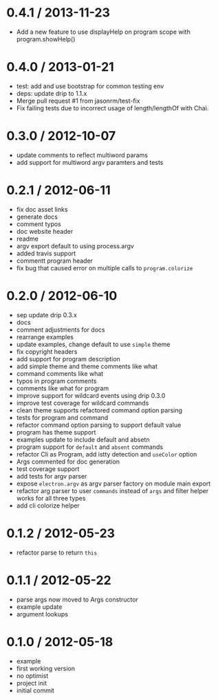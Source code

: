 
0.4.1 / 2013-11-23
==================

  * Add a new feature to use displayHelp on program scope with program.showHelp()

0.4.0 / 2013-01-21
==================

  * test: add and use bootstrap for common testing env
  * deps: update drip to 1.1.x
  * Merge pull request #1 from jasonrm/test-fix
  * Fix failing tests due to incorrect usage of length/lengthOf with Chai.

0.3.0 / 2012-10-07
==================

  * update comments to reflect multiword params
  * add support for multiword argv paramters and tests

0.2.1 / 2012-06-11
==================

  * fix doc asset links
  * generate docs
  * comment typos
  * doc website header
  * readme
  * argv export default to using process.argv
  * added travis support
  * commentt program header
  * fix bug that caused error on multiple calls to `program.colorize`

0.2.0 / 2012-06-10
==================

  * sep update drip 0.3.x
  * docs
  * comment adjustments for docs
  * rearrange examples
  * update examples, change default to use `simple` theme
  * fix copyright headers
  * add support for program description
  * add simple theme and theme comments like what
  * command comments like what
  * typos in program comments
  * comments like what for program
  * improve support for wildcard events using drip 0.3.0
  * improve test coverage for wildcard commands
  * clean theme supports refactored command option parsing
  * tests for program and command
  * refactor command option parsing to support default value
  * program has theme support
  * examples update to include default and absetn
  * program support for `default` and `absent` commands
  * refactor Cli as Program, add istty detection and `useColor` option
  * Args commented for doc generation
  * test coverage support
  * add tests for argv parser
  * expose `electron.argv` as argv parser factory on module main export
  * refactor arg parser to user `commands` instead of `args` and filter helper works for all three types
  * add cli colorize helper

0.1.2 / 2012-05-23
==================

  * refactor parse to return `this`

0.1.1 / 2012-05-22
==================

  * parse args now moved to Args constructor
  * example update
  * argument lookups

0.1.0 / 2012-05-18
==================

  * example
  * first working version
  * no optimist
  * project init
  * initial commit
